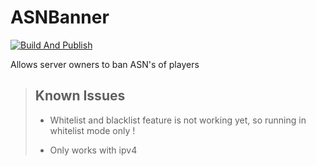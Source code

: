 # ASNBanner

[![Build And Publish](https://github.com/TheSGH/ASNBanner/actions/workflows/build_publish.yml/badge.svg)](https://github.com/TheSGH/ASNBanner/actions/workflows/build_publish.yml)

Allows server owners to ban ASN's of players

> ## Known Issues
> - Whitelist and blacklist feature is not working yet, so running in whitelist mode only !
> 
> - Only works with ipv4
